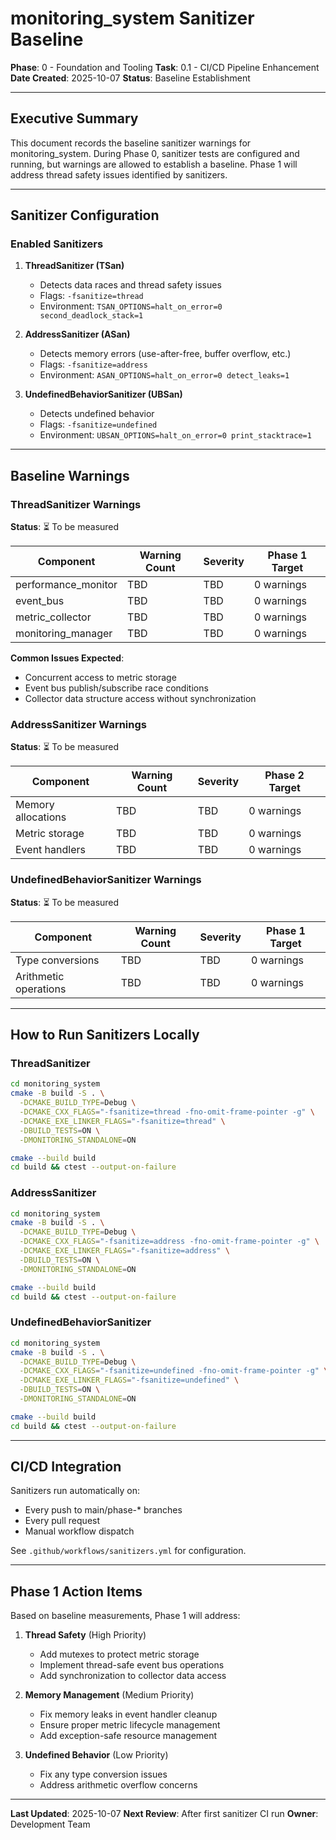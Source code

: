 # monitoring_system Sanitizer Baseline

**Phase**: 0 - Foundation and Tooling
**Task**: 0.1 - CI/CD Pipeline Enhancement
**Date Created**: 2025-10-07
**Status**: Baseline Establishment

---

## Executive Summary

This document records the baseline sanitizer warnings for monitoring_system. During Phase 0, sanitizer tests are configured and running, but warnings are allowed to establish a baseline. Phase 1 will address thread safety issues identified by sanitizers.

---

## Sanitizer Configuration

### Enabled Sanitizers

1. **ThreadSanitizer (TSan)**
   - Detects data races and thread safety issues
   - Flags: `-fsanitize=thread`
   - Environment: `TSAN_OPTIONS=halt_on_error=0 second_deadlock_stack=1`

2. **AddressSanitizer (ASan)**
   - Detects memory errors (use-after-free, buffer overflow, etc.)
   - Flags: `-fsanitize=address`
   - Environment: `ASAN_OPTIONS=halt_on_error=0 detect_leaks=1`

3. **UndefinedBehaviorSanitizer (UBSan)**
   - Detects undefined behavior
   - Flags: `-fsanitize=undefined`
   - Environment: `UBSAN_OPTIONS=halt_on_error=0 print_stacktrace=1`

---

## Baseline Warnings

### ThreadSanitizer Warnings

**Status**: ⏳ To be measured

| Component | Warning Count | Severity | Phase 1 Target |
|-----------|---------------|----------|----------------|
| performance_monitor | TBD | TBD | 0 warnings |
| event_bus | TBD | TBD | 0 warnings |
| metric_collector | TBD | TBD | 0 warnings |
| monitoring_manager | TBD | TBD | 0 warnings |

**Common Issues Expected**:
- Concurrent access to metric storage
- Event bus publish/subscribe race conditions
- Collector data structure access without synchronization

### AddressSanitizer Warnings

**Status**: ⏳ To be measured

| Component | Warning Count | Severity | Phase 2 Target |
|-----------|---------------|----------|----------------|
| Memory allocations | TBD | TBD | 0 warnings |
| Metric storage | TBD | TBD | 0 warnings |
| Event handlers | TBD | TBD | 0 warnings |

### UndefinedBehaviorSanitizer Warnings

**Status**: ⏳ To be measured

| Component | Warning Count | Severity | Phase 1 Target |
|-----------|---------------|----------|----------------|
| Type conversions | TBD | TBD | 0 warnings |
| Arithmetic operations | TBD | TBD | 0 warnings |

---

## How to Run Sanitizers Locally

### ThreadSanitizer

```bash
cd monitoring_system
cmake -B build -S . \
  -DCMAKE_BUILD_TYPE=Debug \
  -DCMAKE_CXX_FLAGS="-fsanitize=thread -fno-omit-frame-pointer -g" \
  -DCMAKE_EXE_LINKER_FLAGS="-fsanitize=thread" \
  -DBUILD_TESTS=ON \
  -DMONITORING_STANDALONE=ON

cmake --build build
cd build && ctest --output-on-failure
```

### AddressSanitizer

```bash
cd monitoring_system
cmake -B build -S . \
  -DCMAKE_BUILD_TYPE=Debug \
  -DCMAKE_CXX_FLAGS="-fsanitize=address -fno-omit-frame-pointer -g" \
  -DCMAKE_EXE_LINKER_FLAGS="-fsanitize=address" \
  -DBUILD_TESTS=ON \
  -DMONITORING_STANDALONE=ON

cmake --build build
cd build && ctest --output-on-failure
```

### UndefinedBehaviorSanitizer

```bash
cd monitoring_system
cmake -B build -S . \
  -DCMAKE_BUILD_TYPE=Debug \
  -DCMAKE_CXX_FLAGS="-fsanitize=undefined -fno-omit-frame-pointer -g" \
  -DCMAKE_EXE_LINKER_FLAGS="-fsanitize=undefined" \
  -DBUILD_TESTS=ON \
  -DMONITORING_STANDALONE=ON

cmake --build build
cd build && ctest --output-on-failure
```

---

## CI/CD Integration

Sanitizers run automatically on:
- Every push to main/phase-* branches
- Every pull request
- Manual workflow dispatch

See `.github/workflows/sanitizers.yml` for configuration.

---

## Phase 1 Action Items

Based on baseline measurements, Phase 1 will address:

1. **Thread Safety** (High Priority)
   - Add mutexes to protect metric storage
   - Implement thread-safe event bus operations
   - Add synchronization to collector data access

2. **Memory Management** (Medium Priority)
   - Fix memory leaks in event handler cleanup
   - Ensure proper metric lifecycle management
   - Add exception-safe resource management

3. **Undefined Behavior** (Low Priority)
   - Fix any type conversion issues
   - Address arithmetic overflow concerns

---

**Last Updated**: 2025-10-07
**Next Review**: After first sanitizer CI run
**Owner**: Development Team
